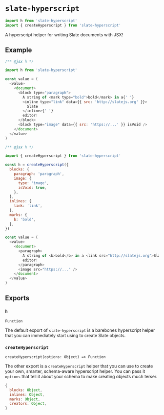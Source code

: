 # `slate-hyperscript`

```js
import h from 'slate-hyperscript'
import { createHyperscript } from 'slate-hyperscript'
```

A hyperscript helper for writing Slate documents with JSX!

## Example

```js
/** @jsx h */

import h from 'slate-hyperscript'

const value = (
  <value>
    <document>
      <block type="paragraph">
        A string of <mark type="bold">bold</mark> in a{' '}
        <inline type="link" data={{ src: 'http://slatejs.org' }}>
          Slate
        </inline>{' '}
        editor!
      </block>
      <block type="image" data={{ src: 'https://...' }} isVoid />
    </document>
  </value>
)
```

```js
/** @jsx h */

import { createHyperscript } from 'slate-hyperscript'

const h = createHyperscript({
  blocks: {
    paragraph: 'paragraph',
    image: {
      type: 'image',
      isVoid: true,
    },
  },
  inlines: {
    link: 'link',
  },
  marks: {
    b: 'bold',
  },
})

const value = (
  <value>
    <document>
      <paragraph>
        A string of <b>bold</b> in a <link src="http://slatejs.org">Slate</link>{' '}
        editor!
      </paragraph>
      <image src="https://..." />
    </document>
  </value>
)
```

## Exports

### `h`

`Function`

The default export of `slate-hyperscript` is a barebones hyperscript helper that you can immediately start using to create Slate objects.

### `createHyperscript`

`createHyperscript(options: Object) => Function`

The other export is a `createHyperscript` helper that you can use to create your own, smarter, schema-aware hyperscript helper. You can pass it `options` that tell it about your schema to make creating objects much terser.

```js
{
  blocks: Object,
  inlines: Object,
  marks: Object,
  creators: Object,
}
```
